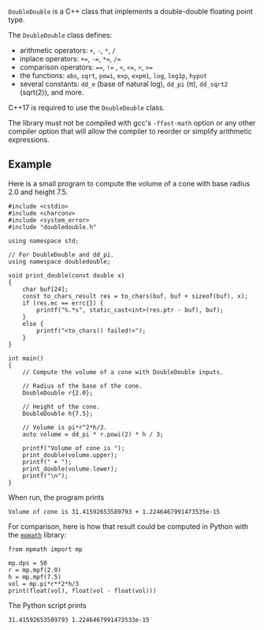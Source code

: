 `DoubleDouble` is a C++ class that implements a double-double floating point type.

The `DoubleDouble` class defines:
* arithmetic operators: `+`, `-`, `*`, `/`
* inplace operators: `+=`, `-=`, `*=`, `/=`
* comparison operators: `==`, `!=` , `<`, `<=`, `>`, `>=`
* the functions: `abs`, `sqrt`, `powi`, `exp`, `expm1`, `log`, `log1p`, `hypot`
* several constants: `dd_e` (base of natural log), `dd_pi` (π),
  `dd_sqrt2` (sqrt(2)), and more.

C++17 is required to use the `DoubleDouble` class.

The library must not be compiled with gcc's `-ffast-math` option or any
other compiler option that will allow the compiler to reorder or simplify
arithmetic expressions.

Example
-------

Here is a small program to compute the volume of a cone with base radius 2.0
and height 7.5.

```
#include <cstdio>
#include <charconv>
#include <system_error>
#include "doubledouble.h"

using namespace std;

// For DoubleDouble and dd_pi.
using namespace doubledouble;

void print_double(const double x)
{
    char buf[24];
    const to_chars_result res = to_chars(buf, buf + sizeof(buf), x);
    if (res.ec == errc{}) {
        printf("%.*s", static_cast<int>(res.ptr - buf), buf);
    }
    else {
        printf("<to_chars() failed!>");
    }
}

int main()
{
    // Compute the volume of a cone with DoubleDouble inputs.

    // Radius of the base of the cone.
    DoubleDouble r{2.0};

    // Height of the cone.
    DoubleDouble h{7.5};

    // Volume is pi*r^2*h/3.
    auto volume = dd_pi * r.powi(2) * h / 3;

    printf("Volume of cone is ");
    print_double(volume.upper);
    printf(" + ");
    print_double(volume.lower);
    printf("\n");
}
```

When run, the program prints

```
Volume of cone is 31.41592653589793 + 1.2246467991473535e-15
```

For comparison, here is how that result could be computed in Python
with the [`mpmath`](https://mpmath.org/) library:

```
from mpmath import mp

mp.dps = 50
r = mp.mpf(2.0)
h = mp.mpf(7.5)
vol = mp.pi*r**2*h/3
print(float(vol), float(vol - float(vol)))
```
The Python script prints
```
31.41592653589793 1.2246467991473533e-15
```